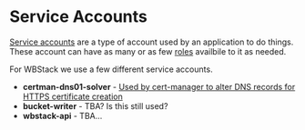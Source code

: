 # Service Accounts

[Service accounts](https://cloud.google.com/iam/docs/service-accounts) are a type of account used by an application to do things.
These account can have as many or as few [roles](https://cloud.google.com/iam/docs/understanding-roles) availbile to it as needed.

For WBStack we use a few different service accounts.

- **certman-dns01-solver** - [Used by cert-manager to alter DNS records for HTTPS certificate creation](/tech/services/cert-manager.html#service-account)
- **bucket-writer** - TBA? Is this still used?
- **wbstack-api** - TBA...
